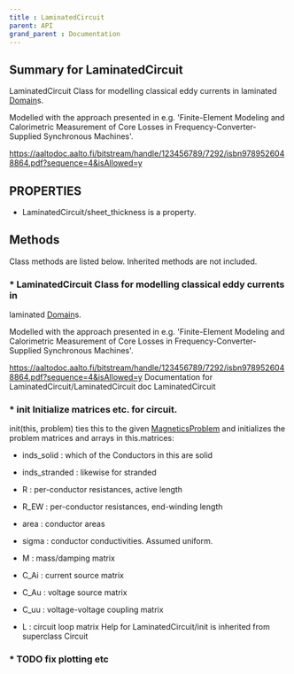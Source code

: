 ```yaml
---
title : LaminatedCircuit
parent: API
grand_parent : Documentation
---
```

## Summary for LaminatedCircuit
LaminatedCircuit Class for modelling classical eddy currents in
laminated [Domain](Domain.html)s.

Modelled with the approach presented in e.g. 'Finite-Element Modeling
and Calorimetric Measurement of Core Losses in Frequency-Converter-Supplied
Synchronous Machines'.

https://aaltodoc.aalto.fi/bitstream/handle/123456789/7292/isbn9789526048864.pdf?sequence=4&isAllowed=y
## PROPERTIES
* LaminatedCircuit/sheet_thickness is a property.

## Methods
Class methods are listed below. Inherited methods are not included.
### * LaminatedCircuit Class for modelling classical eddy currents in
laminated [Domain](Domain.html)s.

Modelled with the approach presented in e.g. 'Finite-Element Modeling
and Calorimetric Measurement of Core Losses in Frequency-Converter-Supplied
Synchronous Machines'.

https://aaltodoc.aalto.fi/bitstream/handle/123456789/7292/isbn9789526048864.pdf?sequence=4&isAllowed=y
Documentation for LaminatedCircuit/LaminatedCircuit
doc LaminatedCircuit

### * init Initialize matrices etc. for circuit.

init(this, problem) ties this to the given [MagneticsProblem](MagneticsProblem.html) and
initializes the problem matrices and arrays in this.matrices:

* inds_solid : which of the Conductors in this are solid

* inds_stranded : likewise for stranded

* R : per-conductor resistances, active length

* R_EW : per-conductor resistances, end-winding length

* area : conductor areas

* sigma : conductor conductivities. Assumed uniform.

* M : mass/damping matrix

* C_Ai : current source matrix

* C_Au : voltage source matrix

* C_uu : voltage-voltage coupling matrix

* L : circuit loop matrix
Help for LaminatedCircuit/init is inherited from superclass Circuit

### * TODO fix plotting etc

